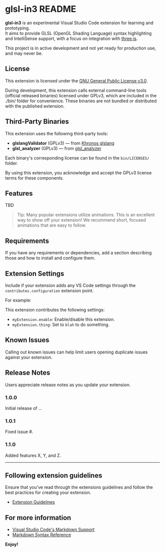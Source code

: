 # glsl-in3 README

**glsl-in3** is an experimental Visual Studio Code extension for learning and prototyping.  
It aims to provide GLSL (OpenGL Shading Language) syntax highlighting and IntelliSense support, with a focus on integration with [three.js](https://threejs.org/).

This project is in active development and not yet ready for production use, and may never be.

## License

This extension is licensed under the [GNU General Public License v3.0](https://www.gnu.org/licenses/gpl-3.0.html).

During development, this extension calls external command-line tools (official released binaries) licensed under GPLv3, which are included in the ./bin/ folder for convenience. These binaries are not bundled or distributed with the published extension.

## Third-Party Binaries

This extension uses the following third-party tools:

- **glslangValidator** (GPLv3) — from [Khronos glslang](https://github.com/KhronosGroup/glslang)
- **glsl_analyzer** (GPLv3) — from [glsl_analyzer](https://github.com/nolanderc/glsl_analyzer)

Each binary's corresponding license can be found in the `bin/LICENSES/` folder.

By using this extension, you acknowledge and accept the GPLv3 license terms for these components.

## Features

TBD

> Tip: Many popular extensions utilize animations. This is an excellent way to show off your extension! We recommend short, focused animations that are easy to follow.

## Requirements

If you have any requirements or dependencies, add a section describing those and how to install and configure them.

## Extension Settings

Include if your extension adds any VS Code settings through the `contributes.configuration` extension point.

For example:

This extension contributes the following settings:

* `myExtension.enable`: Enable/disable this extension.
* `myExtension.thing`: Set to `blah` to do something.

## Known Issues

Calling out known issues can help limit users opening duplicate issues against your extension.

## Release Notes

Users appreciate release notes as you update your extension.

### 1.0.0

Initial release of ...

### 1.0.1

Fixed issue #.

### 1.1.0

Added features X, Y, and Z.

---

## Following extension guidelines

Ensure that you've read through the extensions guidelines and follow the best practices for creating your extension.

* [Extension Guidelines](https://code.visualstudio.com/api/references/extension-guidelines)

## For more information

* [Visual Studio Code's Markdown Support](http://code.visualstudio.com/docs/languages/markdown)
* [Markdown Syntax Reference](https://help.github.com/articles/markdown-basics/)

**Enjoy!**
